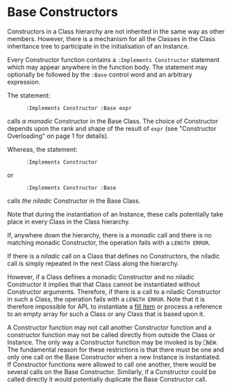 # Base Constructors

Constructors in a Class hierarchy are not inherited in the same way as other members. However, there is a mechanism for all the Classes in the Class inheritance tree to participate in the initialisation of an Instance.

Every Constructor function contains a `:Implements Constructor` statement which may appear anywhere in the function body. The statement may optionally be followed by the `:Base` control word and an arbitrary expression.

The statement:
```apl
      :Implements Constructor :Base expr
```

calls *a monadic* Constructor in the Base Class. The choice of Constructor depends upon the rank and shape of the result of `expr` (see "Constructor Overloading" on page 1 for details).

Whereas, the statement:
```apl
      :Implements Constructor
```

or
```apl
      :Implements Constructor :Base
```

calls *the niladic* Constructor in the Base Class.

Note that during the instantiation of an Instance, these calls potentially take place in every Class in the Class hierarchy.

If, anywhere down the hierarchy, there is a *monadic* call and there is no matching monadic Constructor, the operation fails with a `LENGTH ERROR`.

If there is a *niladic* call on a Class that defines no Constructors, the niladic call is simply repeated in the next Class along the hierarchy.

However, if a Class defines a monadic Constructor and no niladic Constructor it implies that that Class cannot be instantiated without Constructor arguments. Therefore, if there is a call to a niladic Constructor in such a Class, the operation fails with a `LENGTH ERROR`. Note that it is therefore impossible for APL to instantiate a [fill item](../../introduction/programmers-guide-introduction/arrays/prototypes-and-fill-items.md) or process a reference to an empty array for such a Class or any Class that is based upon it.

A Constructor function may not call another Constructor function and a constructor function may not be called directly from outside the Class or Instance. The only way a Constructor function may be invoked is by `⎕NEW`. The fundamental reason for these restrictions is that there must be one and only one call on the Base Constructor when a new Instance is instantiated. If Constructor functions were allowed to call one another, there would be several calls on the Base Constructor. Similarly, if a Constructor could be called directly it would potentially duplicate the Base Constructor call.
